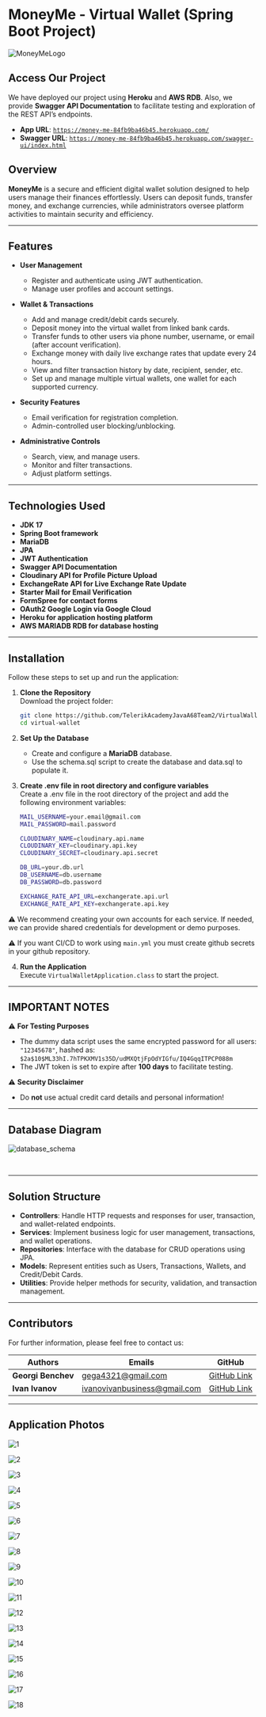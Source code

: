 # MoneyMe - Virtual Wallet (Spring Boot Project)
![MoneyMeLogo](https://github.com/user-attachments/assets/98547bea-8307-417d-b036-dfc0c4cf4f18)

## Access Our Project

We have deployed our project using **Heroku** and **AWS RDB**. Also, we provide **Swagger API Documentation** to facilitate testing and exploration of the REST API’s endpoints.

- **App URL**: [`https://money-me-84fb9ba46b45.herokuapp.com/`](https://money-me-84fb9ba46b45.herokuapp.com/)  
- **Swagger URL**: [`https://money-me-84fb9ba46b45.herokuapp.com/swagger-ui/index.html`](https://money-me-84fb9ba46b45.herokuapp.com/swagger-ui/index.html)

## Overview

**MoneyMe** is a secure and efficient digital wallet solution designed to help users manage their finances effortlessly. Users can deposit funds, transfer money, and exchange currencies, while administrators oversee platform activities to maintain security and efficiency.

---

## Features

- **User Management**
  - Register and authenticate using JWT authentication.
  - Manage user profiles and account settings.
  
- **Wallet & Transactions**
  - Add and manage credit/debit cards securely.
  - Deposit money into the virtual wallet from linked bank cards.
  - Transfer funds to other users via phone number, username, or email (after account verification).
  - Exchange money with daily live exchange rates that update every 24 hours.
  - View and filter transaction history by date, recipient, sender, etc.
  - Set up and manage multiple virtual wallets, one wallet for each supported currency.

- **Security Features**
  - Email verification for registration completion.
  - Admin-controlled user blocking/unblocking.
  
- **Administrative Controls**
  - Search, view, and manage users.
  - Monitor and filter transactions.
  - Adjust platform settings.

---

## Technologies Used

- **JDK 17**
- **Spring Boot framework**
- **MariaDB**
- **JPA**
- **JWT Authentication**
- **Swagger API Documentation**
- **Cloudinary API for Profile Picture Upload**
- **ExchangeRate API for Live Exchange Rate Update**
- **Starter Mail for Email Verification**
- **FormSpree for contact forms**
- **OAuth2 Google Login via Google Cloud**
- **Heroku for application hosting platform**
- **AWS MARIADB RDB for database hosting**

---

## Installation

Follow these steps to set up and run the application:

1. **Clone the Repository**  
   Download the project folder:
   ```sh
   git clone https://github.com/TelerikAcademyJavaA68Team2/VirtualWallet.git
   cd virtual-wallet
   ```
 
2. **Set Up the Database**  
   - Create and configure a **MariaDB** database.  
   - Use the schema.sql script to create the database and data.sql to populate it.

3. **Create .env file in root directory and configure variables**  
   Create a .env file in the root directory of the project and add the following environment variables:
   ```sh
   MAIL_USERNAME=your.email@gmail.com
   MAIL_PASSWORD=mail.password

   CLOUDINARY_NAME=cloudinary.api.name
   CLOUDINARY_KEY=cloudinary.api.key
   CLOUDINARY_SECRET=cloudinary.api.secret

   DB_URL=your.db.url
   DB_USERNAME=db.username
   DB_PASSWORD=db.password

   EXCHANGE_RATE_API_URL=exchangerate.api.url
   EXCHANGE_RATE_API_KEY=exchangerate.api.key
   ```
 ⚠️ We recommend creating your own accounts for each service. If needed, we can provide shared credentials for development or demo purposes.

 ⚠️ If you want CI/CD to work using `main.yml` you must create github secrets in your github repository.

4. **Run the Application**  
   Execute `VirtualWalletApplication.class` to start the project.

---

## **IMPORTANT NOTES**

⚠️ **For Testing Purposes**  
- The dummy data script uses the same encrypted password for all users: `"12345678"`, hashed as:  
  `$2a$10$ML33hI.7hTPKXMV1s35D/udMXQtjFpOdYIGfu/IQ4GqqITPCP088m`
- The JWT token is set to expire after **100 days** to facilitate testing.

⚠️ **Security Disclaimer**  
- Do **not** use actual credit card details and personal information!  

---

## Database Diagram

![database_schema](https://github.com/user-attachments/assets/f8ef7cf4-9b54-4b7e-82f1-1fb523fcc047)

<br>

---

## Solution Structure

- **Controllers**: Handle HTTP requests and responses for user, transaction, and wallet-related endpoints.
- **Services**: Implement business logic for user management, transactions, and wallet operations.
- **Repositories**: Interface with the database for CRUD operations using JPA.
- **Models**: Represent entities such as Users, Transactions, Wallets, and Credit/Debit Cards.
- **Utilities**: Provide helper methods for security, validation, and transaction management.

---

## Contributors

For further information, please feel free to contact us:

| Authors               | Emails                       | GitHub                                           |
|-----------------------|------------------------------|--------------------------------------------------|
| **Georgi Benchev**    | gega4321@gmail.com           | [GitHub Link](https://github.com/Georgi-Benchev) |
| **Ivan Ivanov**       | ivanovivanbusiness@gmail.com | [GitHub Link](https://github.com/ivanoffcode)    |

---

## Application Photos

![1](https://github.com/user-attachments/assets/ef2eefac-4c7d-47f9-b838-c0d2c75bf5e1)

![2](https://github.com/user-attachments/assets/eb912be2-08ea-42db-b8a7-0e85223d484d)

![3](https://github.com/user-attachments/assets/062d826f-2fec-4879-b469-dcfc769a154d)

![4](https://github.com/user-attachments/assets/032bd218-d231-4a8e-b3e7-c303c4f3de78)

![5](https://github.com/user-attachments/assets/0e910417-4fb6-4d27-9641-dd40ff5fa8ed)

![6](https://github.com/user-attachments/assets/49a24029-8931-4a5d-ba56-6ff7a1afc2c4)

![7](https://github.com/user-attachments/assets/6d2679a3-2037-4bbc-94f1-a12ba32b8ca0)

![8](https://github.com/user-attachments/assets/ac46aed4-1254-425e-b33a-bfdfc72fbe28)

![9](https://github.com/user-attachments/assets/22951ac8-82c1-46f8-8904-b25dcc8b876f)

![10](https://github.com/user-attachments/assets/d15b47e5-d1fa-47aa-a589-5115d6dd83b9)

![11](https://github.com/user-attachments/assets/1a6e9731-9f55-450d-b527-9f43d6194d3c)

![12](https://github.com/user-attachments/assets/8e0993e1-3009-47f2-932e-6de0a4b8ef89)

![13](https://github.com/user-attachments/assets/10964fae-36d1-4692-831e-518d65345120)

![14](https://github.com/user-attachments/assets/6a6eaa05-f52f-4888-9817-999baa4af7fa)

![15](https://github.com/user-attachments/assets/657bc443-000a-4277-9301-c85bc0caaa2e)

![16](https://github.com/user-attachments/assets/08c9969d-2e24-4324-a649-193e7a21eae9)

![17](https://github.com/user-attachments/assets/7a3495f6-1807-47d2-b426-54eeb26574c5)

![18](https://github.com/user-attachments/assets/7b6f3f20-da7a-48a7-946a-581b9ed4a85e)



